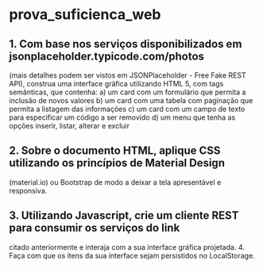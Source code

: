 # prova_suficienca_web

## 1. Com base nos serviços disponibilizados em jsonplaceholder.typicode.com/photos 
(mais detalhes podem ser vistos em JSONPlaceholder - Free Fake REST API), construa uma 
interface gráfica utilizando HTML 5, com tags semânticas, que contenha: 
a) um card com um formulário que permita a inclusão de novos valores 
b) um card com uma tabela com paginação que permita a listagem das informações 
c) um card com um campo de texto para especificar um código a ser removido 
d) um menu que tenha as opções inserir, listar, alterar e excluir 

## 2. Sobre o documento HTML, aplique CSS utilizando os princípios de Material Design 
(material.io) ou Bootstrap de modo a deixar a tela apresentável e responsiva. 

## 3. Utilizando Javascript, crie um cliente REST para consumir os serviços do link 
citado anteriormente e interaja com a sua interface gráfica projetada. 
4. Faça com que os itens da sua interface sejam persistidos no LocalStorage. 
